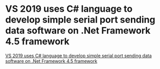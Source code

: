 # VS 2019 uses C# language to develop simple serial port sending data software on .Net Framework 4.5 framework
[VS 2019 uses C# language to develop simple serial port sending data software on .Net Framework 4.5 framework](https://aiwithcloud.com/2022/09/15/vs_2019_uses_c_language_to_develop_simple_serial_port_sending_data_software_on_-net_framework_4-5_framework/)